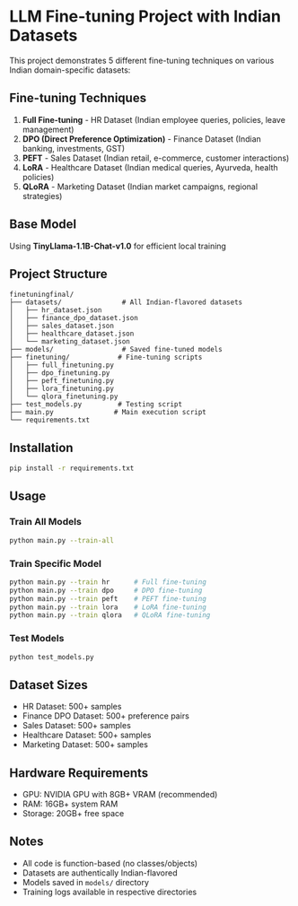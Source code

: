 # LLM Fine-tuning Project with Indian Datasets

This project demonstrates 5 different fine-tuning techniques on various Indian domain-specific datasets:

## Fine-tuning Techniques

1. **Full Fine-tuning** - HR Dataset (Indian employee queries, policies, leave management)
2. **DPO (Direct Preference Optimization)** - Finance Dataset (Indian banking, investments, GST)
3. **PEFT** - Sales Dataset (Indian retail, e-commerce, customer interactions)
4. **LoRA** - Healthcare Dataset (Indian medical queries, Ayurveda, health policies)
5. **QLoRA** - Marketing Dataset (Indian market campaigns, regional strategies)

## Base Model

Using **TinyLlama-1.1B-Chat-v1.0** for efficient local training

## Project Structure

```
finetuningfinal/
├── datasets/               # All Indian-flavored datasets
│   ├── hr_dataset.json
│   ├── finance_dpo_dataset.json
│   ├── sales_dataset.json
│   ├── healthcare_dataset.json
│   └── marketing_dataset.json
├── models/                 # Saved fine-tuned models
├── finetuning/            # Fine-tuning scripts
│   ├── full_finetuning.py
│   ├── dpo_finetuning.py
│   ├── peft_finetuning.py
│   ├── lora_finetuning.py
│   └── qlora_finetuning.py
├── test_models.py         # Testing script
├── main.py               # Main execution script
└── requirements.txt
```

## Installation

```bash
pip install -r requirements.txt
```

## Usage

### Train All Models
```bash
python main.py --train-all
```

### Train Specific Model
```bash
python main.py --train hr      # Full fine-tuning
python main.py --train dpo     # DPO fine-tuning
python main.py --train peft    # PEFT fine-tuning
python main.py --train lora    # LoRA fine-tuning
python main.py --train qlora   # QLoRA fine-tuning
```

### Test Models
```bash
python test_models.py
```

## Dataset Sizes

- HR Dataset: 500+ samples
- Finance DPO Dataset: 500+ preference pairs
- Sales Dataset: 500+ samples
- Healthcare Dataset: 500+ samples
- Marketing Dataset: 500+ samples

## Hardware Requirements

- GPU: NVIDIA GPU with 8GB+ VRAM (recommended)
- RAM: 16GB+ system RAM
- Storage: 20GB+ free space

## Notes

- All code is function-based (no classes/objects)
- Datasets are authentically Indian-flavored
- Models saved in `models/` directory
- Training logs available in respective directories

